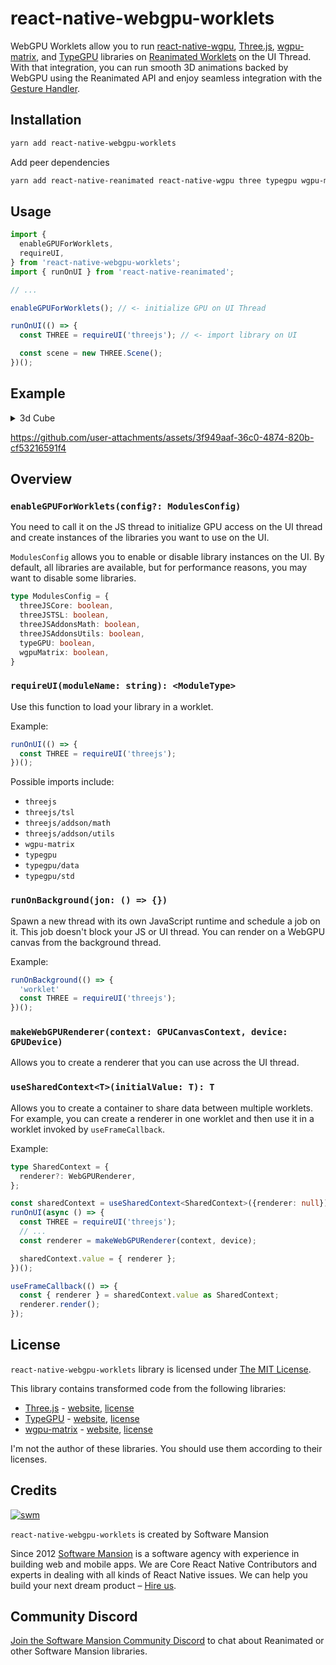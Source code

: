 # react-native-webgpu-worklets

WebGPU Worklets allow you to run [react-native-wgpu](https://github.com/wcandillon/react-native-webgpu), [Three.js](https://threejs.org/), [wgpu-matrix](https://wgpu-matrix.org/), and [TypeGPU](https://docs.swmansion.com/TypeGPU/) libraries on [Reanimated Worklets](https://docs.swmansion.com/react-native-reanimated/) on the UI Thread. With that integration, you can run smooth 3D animations backed by WebGPU using the Reanimated API and enjoy seamless integration with the [Gesture Handler](https://docs.swmansion.com/react-native-gesture-handler/).

## Installation

```sh
yarn add react-native-webgpu-worklets
```

Add peer dependencies

```sh
yarn add react-native-reanimated react-native-wgpu three typegpu wgpu-matrix
```

## Usage

```js
import { 
  enableGPUForWorklets, 
  requireUI,
} from 'react-native-webgpu-worklets';
import { runOnUI } from 'react-native-reanimated';

// ...

enableGPUForWorklets(); // <- initialize GPU on UI Thread

runOnUI(() => {
  const THREE = requireUI('threejs'); // <- import library on UI

  const scene = new THREE.Scene();
})();
```

## Example

<details>
<summary>3d Cube</summary>

```ts
import { enableGPUForWorklets, requireUI, makeWebGPURenderer, useSharedContext } from 'react-native-webgpu-worklets';
import { runOnUI, useFrameCallback, useSharedValue } from 'react-native-reanimated';

import { Canvas, type RNCanvasContext, useCanvasEffect } from "react-native-wgpu";
import { PerspectiveCamera, Scene, Mesh } from 'three';
import { Gesture, GestureDetector, GestureHandlerRootView } from 'react-native-gesture-handler';
import type { WebGPURenderer } from 'three/webgpu';


type SharedContext = {
  context: RNCanvasContext,
  camera: PerspectiveCamera,
  scene: Scene,
  mesh: Mesh,
  renderer: WebGPURenderer,
};

export default function CubeExample() {
  const sharedContext = useSharedContext<SharedContext | {}>({});

  const ref = useCanvasEffect(async () => {
    enableGPUForWorklets(); 
    const context = ref.current!.getContext("webgpu")!;
    const adapter = await navigator.gpu.requestAdapter();
    const device = await adapter?.requestDevice();
    
    runOnUI(async () => {
      const THREE = requireUI('threejs');
      
      const { width, height } = context.canvas as unknown as { width: number, height: number };
      
      const camera = new THREE.PerspectiveCamera(70, width / height, 0.01, 10);
      camera.position.z = 1;
      
      const scene = new THREE.Scene();
      const geometry = new THREE.BoxGeometry(0.2, 0.2, 0.2);
      const material = new THREE.MeshNormalMaterial();
      const mesh = new THREE.Mesh(geometry, material);
      scene.add(mesh);
      const renderer = makeWebGPURenderer(context, device);
      await renderer.init();
      renderer.render(scene, camera);
      context.present();

      sharedContext.value = { context, camera, scene, mesh, renderer };
    })();
  });

  const isGestureActive = useSharedValue(false);

  useFrameCallback(() => {
    if (isGestureActive.value) {
      return;
    }
    const { context, camera, scene, mesh, renderer } = sharedContext.value as SharedContext;
    if (!renderer || !renderer._initialized) {
      return;
    }
    
    mesh.rotation.x += 0.01;
    mesh.rotation.y += 0.01;
    mesh.rotation.z += 0.01;

    renderer.render(scene, camera);
    context.present();
  });

  const panGesture = Gesture.Pan()
    .onUpdate((e) => {
      isGestureActive.value = true;
      const { context, camera, scene, mesh, renderer } = sharedContext.value as SharedContext;
      mesh.rotation.x += e.translationY * 0.001;
      mesh.rotation.y += e.translationX * 0.001;

      renderer.render(scene, camera);
      context.present();
    })
    .onEnd((_e) => {
      isGestureActive.value = false;
    });

  return (
    <GestureHandlerRootView style={{ flex: 1 }}>
      <GestureDetector gesture={panGesture}>
        <Canvas ref={ref} style={{ flex: 1 }} />
      </GestureDetector>
    </GestureHandlerRootView>
  );
}

```

</details>


https://github.com/user-attachments/assets/3f949aaf-36c0-4874-820b-cf53216591f4


## Overview

### `enableGPUForWorklets(config?: ModulesConfig)`

You need to call it on the JS thread to initialize GPU access on the UI thread and create instances of the libraries you want to use on the UI.

`ModulesConfig` allows you to enable or disable library instances on the UI. By default, all libraries are available, but for performance reasons, you may want to disable some libraries.

```ts
type ModulesConfig = {
  threeJSCore: boolean,
  threeJSTSL: boolean,
  threeJSAddonsMath: boolean,
  threeJSAddonsUtils: boolean,
  typeGPU: boolean,
  wgpuMatrix: boolean,
}
```

### `requireUI(moduleName: string): <ModuleType>`

Use this function to load your library in a worklet.

Example:
```js
runOnUI(() => {
  const THREE = requireUI('threejs');
})();
```

Possible imports include:
- `threejs`
- `threejs/tsl`
- `threejs/addson/math`
- `threejs/addson/utils`
- `wgpu-matrix`
- `typegpu`
- `typegpu/data`
- `typegpu/std`

### `runOnBackground(jon: () => {})`

Spawn a new thread with its own JavaScript runtime and schedule a job on it. This job doesn't block your JS or UI thread. You can render on a WebGPU canvas from the background thread.

Example:
```js
runOnBackground(() => {
  'worklet'
  const THREE = requireUI('threejs');
})();
```

### `makeWebGPURenderer(context: GPUCanvasContext, device: GPUDevice)`

Allows you to create a renderer that you can use across the UI thread.

### `useSharedContext<T>(initialValue: T): T`

Allows you to create a container to share data between multiple worklets. For example, you can create a renderer in one worklet and then use it in a worklet invoked by `useFrameCallback`.

Example:
```ts
type SharedContext = {
  renderer?: WebGPURenderer,
};

const sharedContext = useSharedContext<SharedContext>({renderer: null});
runOnUI(async () => {
  const THREE = requireUI('threejs');
  // ...
  const renderer = makeWebGPURenderer(context, device);

  sharedContext.value = { renderer };
})();

useFrameCallback(() => {
  const { renderer } = sharedContext.value as SharedContext;
  renderer.render();
});
```

## License

`react-native-webgpu-worklets` library is licensed under [The MIT License](LICENSE).

This library contains transformed code from the following libraries:

- [Three.js](https://github.com/mrdoob/three.js/) - [website](https://threejs.org/), [license](https://github.com/mrdoob/three.js/blob/dev/LICENSE)
- [TypeGPU](https://github.com/software-mansion/TypeGPU) - [website](https://docs.swmansion.com/TypeGPU/), [license](https://github.com/software-mansion/TypeGPU/blob/main/LICENSE.md)
- [wgpu-matrix](https://github.com/greggman/wgpu-matrix) - [website](https://wgpu-matrix.org/), [license](https://github.com/greggman/wgpu-matrix/blob/main/LICENSE.md)

I'm not the author of these libraries. You should use them according to their licenses.

## Credits

[![swm](https://logo.swmansion.com/logo?color=white&variant=desktop&width=150&tag=react-native-reanimated-github 'Software Mansion')](https://swmansion.com)

`react-native-webgpu-worklets` is created by Software Mansion

Since 2012 [Software Mansion](https://swmansion.com) is a software agency with experience in building web and mobile apps. We are Core React Native Contributors and experts in dealing with all kinds of React Native issues. We can help you build your next dream product – [Hire us](https://swmansion.com/contact/projects?utm_source=reanimated&utm_medium=readme).

## Community Discord

[Join the Software Mansion Community Discord](https://discord.swmansion.com) to chat about Reanimated or other Software Mansion libraries.